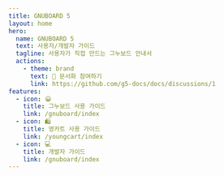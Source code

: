 ```yaml
---
title: GNUBOARD 5
layout: home
hero:
  name: GNUBOARD 5
  text: 사용자/개발자 가이드
  tagline: 사용자가 직접 만드는 그누보드 안내서
  actions:
    - theme: brand
      text: 📝 문서화 참여하기
      link: https://github.com/g5-docs/docs/discussions/1
features:
  - icon: 😀
    title: 그누보드 사용 가이드
    link: /gnuboard/index
  - icon: 🛍️
    title: 영카트 사용 가이드
    link: /youngcart/index
  - icon: 💻
    title: 개발자 가이드
    link: /gnuboard/index
---
```

